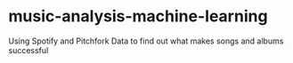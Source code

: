 # music-analysis-machine-learning
Using Spotify and Pitchfork Data to find out what makes songs and albums successful
